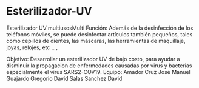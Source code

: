 # Esterilizador-UV
Esterilizador UV multiusosMulti Función: Además de la desinfección de los teléfonos móviles, se puede desinfectar artículos también pequeños, tales como cepillos de dientes, las máscaras, las herramientas de maquillaje, joyas, relojes, etc .. ,

Objetivo: Desarrollar un esterilizador UV de bajo costo, para ayudar a disminuir la propagacion de enfermedades causadas por virus y bacterias especialmente el virus SARS2-COV19.
Equipo:
Amador Cruz José Manuel 
Guajardo Gregorio David
Salas Sanchez David
